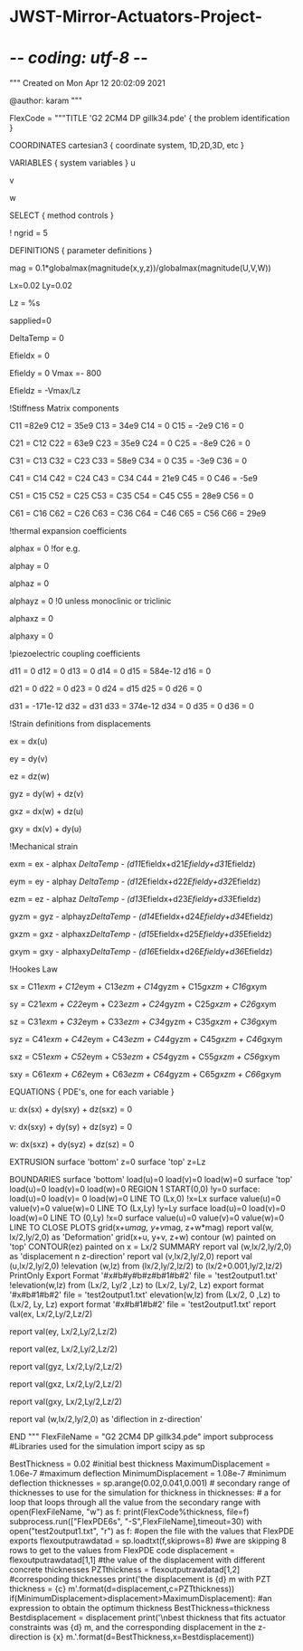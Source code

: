 # JWST-Mirror-Actuators-Project-
# -*- coding: utf-8 -*-
"""
Created on Mon Apr 12 20:02:09 2021

@author: karam
"""

FlexCode = """TITLE 'G2 2CM4 DP gillk34.pde' { the problem identification }

COORDINATES cartesian3 { coordinate system, 1D,2D,3D, etc }

VARIABLES { system variables } 
u

v

w

SELECT { method controls }

! ngrid = 5

DEFINITIONS { parameter definitions }

mag = 0.1*globalmax(magnitude(x,y,z))/globalmax(magnitude(U,V,W))

Lx=0.02
Ly=0.02

Lz = %s



sapplied=0

DeltaTemp = 0

Efieldx = 0

Efieldy = 0
Vmax =- 800

Efieldz = -Vmax/Lz

!Stiffness Matrix components

C11 =82e9 C12 = 35e9 C13 = 34e9 C14 = 0 C15 = -2e9 C16 = 0

C21 = C12 C22 = 63e9 C23 = 35e9 C24 = 0 C25 = -8e9 C26 = 0

C31 = C13 C32 = C23 C33 = 58e9 C34 = 0 C35 = -3e9 C36 = 0

C41 = C14 C42 = C24 C43 = C34 C44 = 21e9 C45 = 0 C46 = -5e9

C51 = C15 C52 = C25 C53 = C35 C54 = C45 C55 = 28e9 C56 = 0

C61 = C16 C62 = C26 C63 = C36 C64 = C46 C65 = C56 C66 = 29e9

!thermal expansion coefficients

alphax = 0 !for e.g.

alphay = 0

alphaz = 0

alphayz = 0 !0 unless monoclinic or triclinic

alphaxz = 0

alphaxy = 0

!piezoelectric coupling coefficients

d11 = 0 d12 = 0 d13 = 0 d14 = 0 d15 = 584e-12 d16 = 0

d21 = 0 d22 = 0 d23 = 0 d24 = d15 d25 = 0 d26 = 0

d31 = -171e-12 d32 = d31 d33 = 374e-12 d34 = 0 d35 = 0 d36 = 0

!Strain definitions from displacements

ex = dx(u)

ey = dy(v)

ez = dz(w)

gyz = dy(w) + dz(v)

gxz = dx(w) + dz(u)

gxy = dx(v) + dy(u)

!Mechanical strain

exm = ex - alphax *DeltaTemp - (d11*Efieldx+d21*Efieldy+d31*Efieldz)

eym = ey - alphay *DeltaTemp - (d12*Efieldx+d22*Efieldy+d32*Efieldz)

ezm = ez - alphaz *DeltaTemp - (d13*Efieldx+d23*Efieldy+d33*Efieldz)

gyzm = gyz - alphayz*DeltaTemp - (d14*Efieldx+d24*Efieldy+d34*Efieldz)

gxzm = gxz - alphaxz*DeltaTemp - (d15*Efieldx+d25*Efieldy+d35*Efieldz)

gxym = gxy - alphaxy*DeltaTemp - (d16*Efieldx+d26*Efieldy+d36*Efieldz)

!Hookes Law

sx = C11*exm + C12*eym + C13*ezm + C14*gyzm + C15*gxzm + C16*gxym

sy = C21*exm + C22*eym + C23*ezm + C24*gyzm + C25*gxzm + C26*gxym

sz = C31*exm + C32*eym + C33*ezm + C34*gyzm + C35*gxzm + C36*gxym

syz = C41*exm + C42*eym + C43*ezm + C44*gyzm + C45*gxzm + C46*gxym

sxz = C51*exm + C52*eym + C53*ezm + C54*gyzm + C55*gxzm + C56*gxym

sxy = C61*exm + C62*eym + C63*ezm + C64*gyzm + C65*gxzm + C66*gxym

EQUATIONS { PDE's, one for each variable }

u: dx(sx) + dy(sxy) + dz(sxz) = 0

v: dx(sxy) + dy(sy) + dz(syz) = 0

w: dx(sxz) + dy(syz) + dz(sz) = 0

EXTRUSION
surface 'bottom' z=0
surface 'top' z=Lz

BOUNDARIES
surface 'bottom'
		load(u)=0 
		load(v)=0
		load(w)=0
surface 'top'
		load(u)=0 
		load(v)=0
		load(w)=0
  	REGION 1
    	START(0,0) !y=0 surface:
		load(u)=0
		load(v)= 0
		load(w)=0 
    	LINE TO (Lx,0) !x=Lx surface
		value(u)=0
		value(v)=0
		value(w)=0
		LINE TO (Lx,Ly) !y=Ly surface
		load(u)=0
		load(v)=0
		load(w)=0
		LINE TO (0,Ly) !x=0 surface
		value(u)=0
		value(v)=0
		value(w)=0
		LINE TO CLOSE
PLOTS
	grid(x+u*mag, y+v*mag, z+w*mag)
	report val(w, lx/2,ly/2,0) as 'Deformation'
	grid(x+u, y+v, z+w)
	contour (w) painted on 'top'
CONTOUR(ez) painted on x = Lx/2
SUMMARY
	report val (w,lx/2,ly/2,0) as 'displacement n z-direction' 
report val (v,lx/2,ly/2,0)
report val (u,lx/2,ly/2,0)
    !elevation (w,lz) from (lx/2,ly/2,lz/2) to (lx/2+0.001,ly/2,lz/2) PrintOnly Export Format '#x#b#y#b#z#b#1#b#2' file = 'test2output1.txt' 
!elevation(w,lz) from (Lx/2, Ly/2 ,Lz) to (Lx/2, Ly/2, Lz) export format '#x#b#1#b#2' file = 'test2output1.txt'
elevation(w,lz) from (Lx/2, 0 ,Lz) to (Lx/2, Ly, Lz) export format '#x#b#1#b#2' file = 'test2output1.txt'
report val(ex, Lx/2,Ly/2,Lz/2)

report val(ey, Lx/2,Ly/2,Lz/2)

report val(ez, Lx/2,Ly/2,Lz/2)

report val(gyz, Lx/2,Ly/2,Lz/2)

report val(gxz, Lx/2,Ly/2,Lz/2)

report val(gxy, Lx/2,Ly/2,Lz/2)

report val (w,lx/2,ly/2,0) as 'diflection in z-direction'

END
"""
FlexFileName = "G2 2CM4 DP gillk34.pde" 
import subprocess                                    #Libraries used for the simulation 
import scipy as sp

BestThickness = 0.02                                                                                            #initial best thickness
MaximumDisplacement = 1.06e-7                                                                            #maximum deflection
MinimumDisplacement = 1.08e-7                                                                                #minimum deflection
thicknesses = sp.arange(0.02,0.041,0.001)                                                                           # secondary range of thicknesses to use for the simulation
for thickness in thicknesses:                                                                            # a for loop that loops through all the value from the secondary range
    with open(FlexFileName, "w") as f:
        print(FlexCode%thickness, file=f)
    subprocess.run(["FlexPDE6s", "-S",FlexFileName],timeout=30)
    with open("test2output1.txt", "r") as f:                                                                                    #open the file with the values that FlexPDE exports
        flexoutputrawdatad = sp.loadtxt(f,skiprows=8)                                                               #we are skipping 8 rows to get to the values from FlexPDE code
    displacement  = flexoutputrawdatad[1,1]                                                             #the value of the displacement with different concrete thicknesses
    PZTthickness = flexoutputrawdatad[1,2]                                                                      #corresponding thicknesses
    print('the displacement is {d} m with PZT thickness = {c} m'.format(d=displacement,c=PZTthickness))
    if(MinimumDisplacement>displacement>MaximumDisplacement):                                               #an expression to obtain the optimum thickness
        BestThickness=thickness
        Bestdisplacement = displacement
print('\nbest thickness that fits actuator constraints was {d} m, and the corresponding displacement in the z-direction is {x} m.'.format(d=BestThickness,x=Bestdisplacement))
